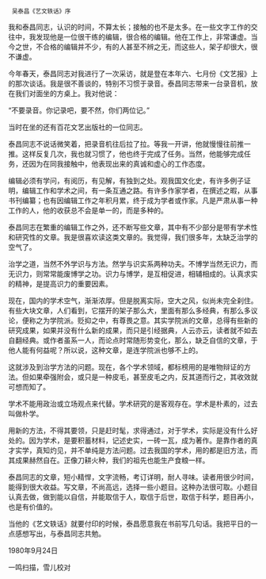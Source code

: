      吴泰昌《艺文轶话》序 

  我和泰昌同志，认识的时间，不算太长；接触的也不是太多。在一些文字工作的交往中，我发现他是一位很干练的编辑，很合格的编辑。他在工作上，非常谦虚。当今之世，不合格的编辑并不少，有的人甚至不辨之无，而这些人，架子却很大，很不谦虚。 

  今年春天，泰昌同志对我进行了一次采访，就是登在本年六、七月份《文艺报》上的那次谈话。我是很不善谈的，特别不习惯于录音。泰昌同志带来一台录音机，放在我们对面坐的方桌上。我对他说： 

  “不要录音。你记录吧，要不然，你们两位记。” 

  当时在坐的还有百花文艺出版社的一位同志。 

  泰昌同志不说话微笑着，把录音机往后拉了拉。等我一开讲，他就慢慢往前推一推。这样反复几次，我也就习惯了，他也终于完成了任务。当然，他能够完成任务，还因为在同我接触中，他表现出来的真诚和虚心的工作态度。 

  编辑必须有学问，有阅历，有见解，有独到之处。观我国文化史，有许多例子证明，编辑工作和学术之间，有一条互通之路。有许多作家学者，在撰述之暇，从事书刊编纂；也有因编辑工作之年积月累，终于成为学者或作家。凡是严肃从事一种工作的人，他的收获总不会是单一的，而是多种的。 

  泰昌同志在繁重的编辑工作之外，还不断写些文章，其中有不少部分是带有学术性和研究性的文章。我是很喜欢读这类文章的。我觉得，我们很多年，太缺乏治学的空气了。 

  治学之道，当然不外学识与方法。然学与识实系两种功夫。不博学当然无识力，而无识力，则常常能废博学之功。识力与博学，是互相促进，相辅相成的。认真求实的精神，是提高识力的重要因素。 

  现在，国内的学术空气，渐渐浓厚。但是脱离实际，空大之风，似尚未完全刹住。有些大块文章，人们看到，它摆开的架子那么大，里面有那么多经典，有那么多议论，便称之为学院派。贬抑之中，有尊畏之意。其实学院派的文章，总得有些新的研究成果，如果并没有什么新的成果，而只是引经据典，人云亦云，读者就不如去自翻经典。或作者虽系一人，而论点时常随形势变化，那么，缺乏自信的文章，于他人能有何益呢？所以说，这种文章，是连学院派也够不上的。 

  这就涉及到治学方法的问题。现在，各个学术领域，都标榜用的是唯物辩证的方法。但如果牵强附会，或只是一种皮毛，甚至皮毛之内，反其道而行之，其收效就可想而知了。 

  学术不能用政治或立场观点来代替。学术研究的是客观存在。学术是朴素的，过去叫做朴学。 

  用新的方法，不得其要领，只是赶时髦，求得通过，对于学术，实际是没有什么好处的。因为学术，是要积蓄材料，记述史实，一砖一瓦，成为著作。是靠作者的真才实学，真知灼见，并不单纯是方法问题。过去我国的学术，用的都是旧方法，而其成果赫然自在。正像刀耕火种，我们的祖先也能生产食粮一样。 

  泰昌同志的文章，短小精悍，文字流畅，考订详明，耐人寻味。读者用很少时间，能得到很大收益。写文章，不尚高远，选择一些小题目。这种办法很可取。小题目认真去做，做到能以自信，并能取信于人，取信于后世，取信于科学，题目再小，也是有价值的。 

  当他的《艺文轶话》就要付印的时候，泰昌愿意我在书前写几句话。我把平日的一点感想写出，与泰昌同志共勉。 

  1980年9月24日 

  一鸣扫描，雪儿校对 

